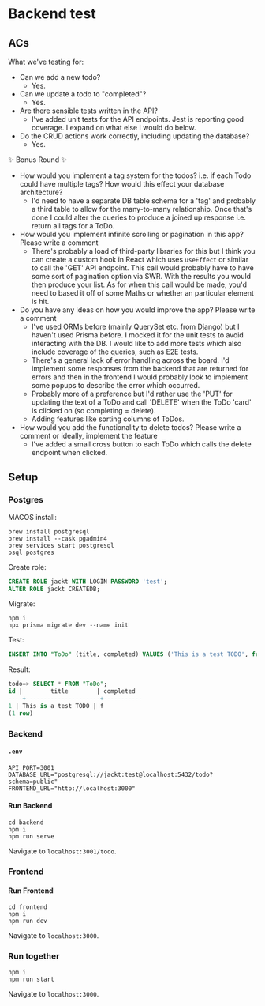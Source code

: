 # Backend test

## ACs

What we've testing for:

- Can we add a new todo?
  - Yes.
- Can we update a todo to "completed"?
  - Yes.
- Are there sensible tests written in the API?
  - I've added unit tests for the API endpoints. Jest is reporting good coverage. I expand on what else I would do below.
- Do the CRUD actions work correctly, including updating the database?
  - Yes.

✨ Bonus Round ✨

- How would you implement a tag system for the todos? i.e. if each Todo could have multiple tags? How would this effect your database architecture?
  - I'd need to have a separate DB table schema for a 'tag' and probably a third table to allow for the many-to-many relationship. Once that's done I could alter the queries to produce a joined up response i.e. return all tags for a ToDo.
- How would you implement infinite scrolling or pagination in this app? Please write a comment
  - There's probably a load of third-party libraries for this but I think you can create a custom hook in React which uses `useEffect` or similar to call the 'GET' API endpoint. This call would probably have to have some sort of pagination option via SWR. With the results you would then produce your list. As for when this call would be made, you'd need to based it off of some Maths or whether an particular element is hit.
- Do you have any ideas on how you would improve the app? Please write a comment
  - I've used ORMs before (mainly QuerySet etc. from Django) but I haven't used Prisma before. I mocked it for the unit tests to avoid interacting with the DB. I would like to add more tests which also include coverage of the queries, such as E2E tests.
  - There's a general lack of error handling across the board. I'd implement some responses from the backend that are returned for errors and then in the frontend I would probably look to implement some popups to describe the error which occurred.
  - Probably more of a preference but I'd rather use the 'PUT' for updating the text of a ToDo and call 'DELETE' when the ToDo 'card' is clicked on (so completing = delete).
  - Adding features like sorting columns of ToDos.
- How would you add the functionality to delete todos? Please write a comment or ideally, implement the feature
  - I've added a small cross button to each ToDo which calls the delete endpoint when clicked.

## Setup

### Postgres

MACOS install:

```shell
brew install postgresql
brew install --cask pgadmin4
brew services start postgresql
psql postgres
```

Create role:

```sql
CREATE ROLE jackt WITH LOGIN PASSWORD 'test';
ALTER ROLE jackt CREATEDB;
```

Migrate:

```shell
npm i
npx prisma migrate dev --name init
```

Test:

```sql
INSERT INTO "ToDo" (title, completed) VALUES ('This is a test TODO', false);
```

Result:

```sql
todo=> SELECT * FROM "ToDo";
id |        title        | completed
----+---------------------+-----------
1 | This is a test TODO | f
(1 row)
```

### Backend

#### `.env`

```shell
API_PORT=3001
DATABASE_URL="postgresql://jackt:test@localhost:5432/todo?schema=public"
FRONTEND_URL="http://localhost:3000"
```

#### Run Backend

```shell
cd backend
npm i
npm run serve
```

Navigate to `localhost:3001/todo`.

### Frontend

#### Run Frontend

```shell
cd frontend
npm i
npm run dev
```

Navigate to `localhost:3000`.

### Run together

```shell
npm i
npm run start
```

Navigate to `localhost:3000`.
